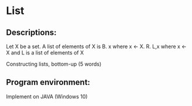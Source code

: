# List

## Descriptions:
Let X be a set. A list of elements of X is
B. x where x <- X.
R. L,x where x <- X and L is a list of elements of X

Constructing lists, bottom-up (5 words)

## Program environment:
Implement on JAVA (Windows 10)

